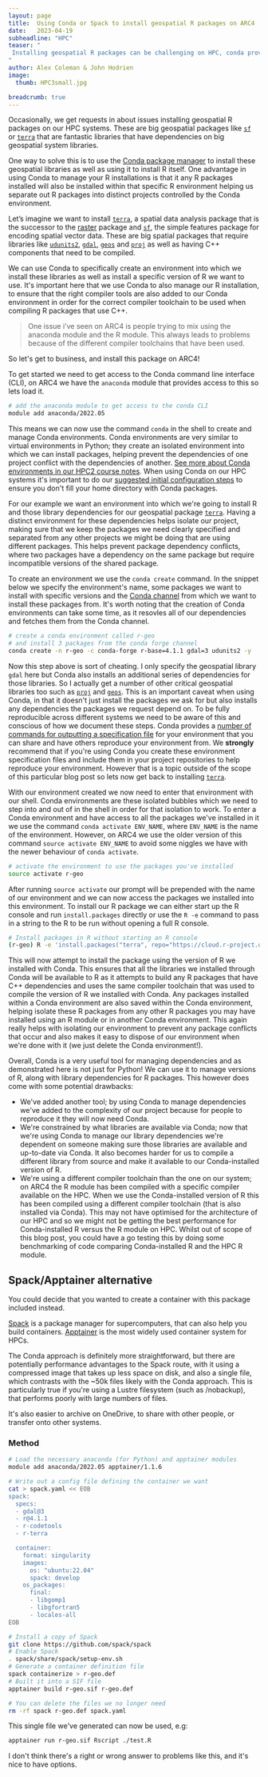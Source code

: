 ```yaml
---
layout: page
title:  Using Conda or Spack to install geospatial R packages on ARC4
date:   2023-04-19
subheadline: "HPC"
teaser: "
 Installing geospatial R packages can be challenging on HPC, conda provides on possible solution to this problem.
"
author: Alex Coleman & John Hodrien
image:
  thumb: HPC3small.jpg

breadcrumb: true
---
```


Occasionally, we get requests in about issues installing geospatial R packages
on our HPC systems. These are big geospatial packages like
[`sf`](https://cran.r-project.org/web/packages/sf/index.html) or
[`terra`](https://cran.r-project.org/web/packages/terra/index.html) that are
fantastic libraries that have dependencies on big geospatial system libraries. 


One way to solve this is to use the [Conda package
manager](https://docs.conda.io/en/latest/) to install these geospatial libraries
as well as using it to install R itself. One advantage in using Conda to manage
your R installations is that it any R packages installed will also be installed
within that specific R environment helping us separate out R packages into
distinct projects controlled by the Conda environment. 


Let’s imagine we want to install
[`terra`](https://cran.r-project.org/web/packages/terra/index.html), a spatial
data analysis package that is the successor to the
[raster](https://cran.r-project.org/web/packages/raster/index.html) package and
[`sf`](https://cran.r-project.org/web/packages/sf/index.html), the simple
features package for encoding spatial vector data. These are big spatial
packages that require libraries like
[`udunits2`](https://www.unidata.ucar.edu/software/udunits/),
[`gdal`](https://gdal.org/), [`geos`](https://libgeos.org/) and
[`proj`](https://proj.org/) as well as having C++ components that need to be
compiled. 


We can use Conda to specifically create an environment into which we install
these libraries as well as install a specific version of R we want to use.
It's important here that we use Conda to also manage our R installation, to
ensure that the right compiler tools are also added to our Conda environment in
order for the correct compiler toolchain to be used when compiling R packages
that use C++.


> One issue i've seen on ARC4 is people trying to mix using the anaconda module
> and the R module. This always leads to problems because of the different
> compiler toolchains that have been used.


So let's get to business, and install this package on ARC4!

To get started we need to get access to the Conda command line interface (CLI),
on ARC4 we have the `anaconda` module that provides access to this so lets load
it.

```bash
# add the anaconda module to get access to the conda CLI
module add anaconda/2022.05
```

This means we can now use the command `conda` in the shell to create and manage
Conda environments.
Conda environments are very similar to virtual environments in Python; they
create an isolated environment into which we can install packages, helping
prevent the dependencies of one project conflict with the dependencies of
another.  [See more about Conda environments in our HPC2 course
notes](https://arctraining.github.io/hpc2-software/course/conda.html#conda-environments).
When using Conda on our HPC systems it's important to do our [suggested initial
configuration
steps](https://arcdocs.leeds.ac.uk/software/compilers/anaconda.html#first-time-conda-setup)
to ensure you don't fill your home directory with Conda packages.


For our example we want an environment into which we're going to install R and
those library dependencies for our geospatial package
[`terra`](https://cran.r-project.org/web/packages/terra/index.html).
Having a distinct environment for these dependencies helps isolate our project,
making sure that we keep the packages we need clearly specified and separated
from any other projects we might be doing that are using different packages.
This helps prevent package dependency conflicts, where two packages have a
dependency on the same package but require incompatible versions of the shared
package.


To create an environment we use the `conda create` command. In the snippet below
we specify the environment's name, some packages we want to install with
specific versions and the [Conda
channel](https://docs.conda.io/projects/conda/en/stable/user-guide/concepts/channels.html)
from which we want to install these packages from.
It's worth noting that the creation of Conda environments can take some time, as
it resovles all of our dependencies and fetches them from the Conda channel.

```bash
# create a conda environment called r-geo
# and install 3 packages from the conda forge channel
conda create -n r-geo -c conda-forge r-base=4.1.1 gdal=3 udunits2 -y
```

Now this step above is sort of cheating. I only specify the geospatial library
`gdal` here but Conda also installs an additional series of dependencies for
those libraries.
So I actually get a number of other critical geospatial libraries too such as
[`proj`](https://proj.org/) and [`geos`](https://libgeos.org/).
This is an important caveat when using Conda, in that it doesn't just install
the packages we ask for but also installs any dependencies the packages we
request depend on.
To be fully reproducible across different systems we need to be aware of this
and conscious of how we document these steps.
Conda provides a [number of commands for outputting a specification
file](https://arctraining.github.io/hpc2-software/course/conda.html#sharing-conda-environments)
for your environment that you can share and have others reproduce your
environment from. 
We **strongly** recommend that if you're using Conda you create these
environment specification files and include them in your project repositories to
help reproduce your environment. 
However that is a topic outside of the scope of this particular blog post so
lets now get back to installing
[`terra`](https://cran.r-project.org/web/packages/terra/index.html).


With our environment created we now need to enter that environment with our shell. 
Conda environments are these isolated bubbles which we need to step into and out
of in the shell in order for that isolation to work.
To enter a Conda environment and have access to all the packages we've installed
in it we use the command `conda activate ENV_NAME`, where `ENV_NAME` is the name
of the environment. 
However, on ARC4 we use the older version of this command `source activate
ENV_NAME` to avoid some niggles we have with the newer behaviour of `conda
activate`.


```bash
# activate the environment to use the packages you've installed
source activate r-geo
```

After running `source activate` our prompt will be prepended with the name of
our environment and we can now access the packages we installed into this
environment.
To install our R package we can either start up the R console and run
`install.packages` directly or use the `R -e` command to pass in a string to the
R to be run without opening a full R console.

```bash
# Install packages in R without starting an R console
(r-geo) R -e 'install.packages("terra", repo="https://cloud.r-project.org/");' 
```

This will now attempt to install the package using the version of R we installed with Conda. 
This ensures that all the libraries we installed through Conda will be available
to R as it attempts to build any R packages that have C++ dependencies and uses
the same compiler toolchain that was used to compile the version of R we
installed with Conda.
Any packages installed within a Conda environment are also saved within the
Conda environment, helping isolate these R packages from any other R packages
you may have installed using an R module or in another Conda environment.
This again really helps with isolating our environment to prevent any package
conflicts that occur and also makes it easy to dispose of our environment when
we're done with it (we just delete the Conda environment!).

Overall, Conda is a very useful tool for managing dependencies and as
demonstrated here is not just for Python!
We can use it to manage versions of R, along with library dependencies for R
packages. 
This however does come with some potential drawbacks:
- We've added another tool; by using Conda to manage dependencies we've added to
  the complexity of our project because for people to reproduce it they will now
  need Conda.
- We're constrained by what libraries are available via Conda; now that we're
  using Conda to manage our library dependencies we're dependent on someone
  making sure those libraries are available and up-to-date via Conda. It also
  becomes harder for us to compile a different library from source and make it
  available to our Conda-installed version of R.
- We're using a different compiler toolchain than the one on our system; on ARC4
  the R module has been compiled with a specific compiler available on the HPC.
  When we use the Conda-installed version of R this has been compiled using a
  different compiler toolchain (that is also installed via Conda). This may not
  have optimised for the architecture of our HPC and so we might not be getting
  the best performance for Conda-installed R versus the R module on HPC.  Whilst
  out of scope of this blog post, you could have a go testing this by doing some
  benchmarking of code comparing Conda-installed R and the HPC R module.

## Spack/Apptainer alternative

You could decide that you wanted to create a container with this package
included instead.

[Spack](https://spack.io/) is a package manager for supercomputers, that can
also help you build containers.  [Apptainer](https://apptainer.org/) is the
most widely used container system for HPCs.

The Conda approach is definitely more straightforward, but there are
potentially performance advantages to the Spack route, with it using a
compressed image that takes up less space on disk, and also a single file,
which contrasts with the ~50k files likely with the Conda approach.  This is
particularly true if you're using a Lustre filesystem (such as /nobackup), that
performs poorly with large numbers of files.

It's also easier to archive on OneDrive, to share with other people, or
transfer onto other systems.

### Method

```bash
# Load the necessary anaconda (for Python) and apptainer modules
module add anaconda/2022.05 apptainer/1.1.6

# Write out a config file defining the container we want
cat > spack.yaml << EOB
spack:
  specs:
  - gdal@3
  - r@4.1.1
  - r-codetools
  - r-terra

  container:
    format: singularity
    images:
      os: "ubuntu:22.04"
      spack: develop
    os_packages:
      final:
      - libgomp1
      - libgfortran5
      - locales-all
EOB

# Install a copy of Spack
git clone https://github.com/spack/spack
# Enable Spack
. spack/share/spack/setup-env.sh 
# Generate a container definition file
spack containerize > r-geo.def
# Built it into a SIF file
apptainer build r-geo.sif r-geo.def

# You can delete the files we no longer need
rm -rf spack r-geo.def spack.yaml
```

This single file we've generated can now be used, e.g:

```bash
apptainer run r-geo.sif Rscript ./test.R
```

I don't think there's a right or wrong answer to problems like this, and it's
nice to have options.
